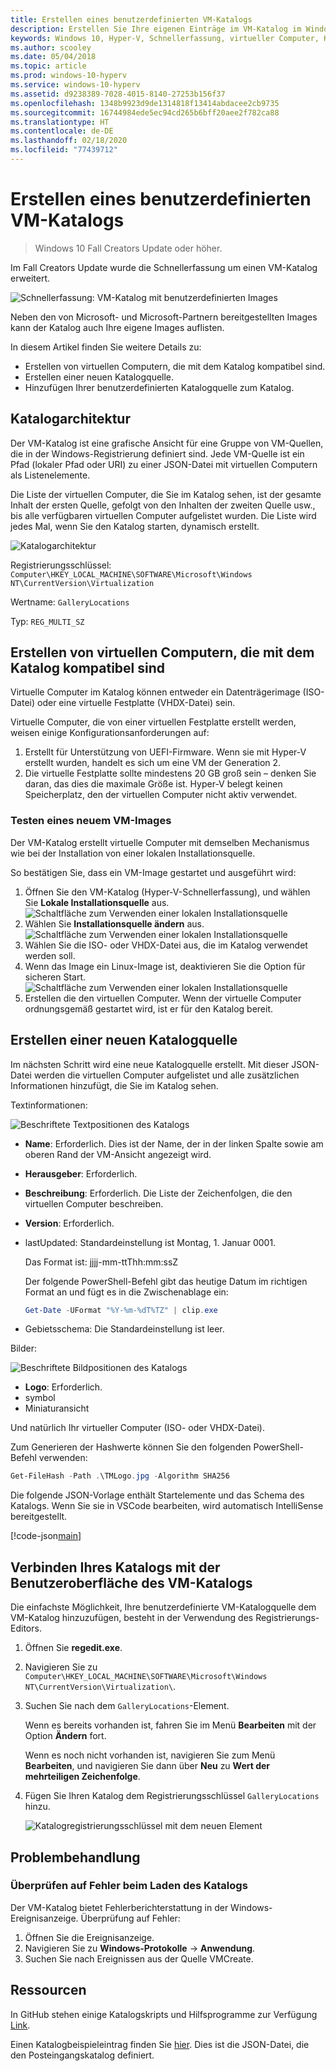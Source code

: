 ```yaml
---
title: Erstellen eines benutzerdefinierten VM-Katalogs
description: Erstellen Sie Ihre eigenen Einträge im VM-Katalog im Windows 10 Creators Update und höher.
keywords: Windows 10, Hyper-V, Schnellerfassung, virtueller Computer, Katalog
ms.author: scooley
ms.date: 05/04/2018
ms.topic: article
ms.prod: windows-10-hyperv
ms.service: windows-10-hyperv
ms.assetid: d9238389-7028-4015-8140-27253b156f37
ms.openlocfilehash: 1348b9923d9de1314818f13414abdacee2cb9735
ms.sourcegitcommit: 16744984ede5ec94cd265b6bff20aee2f782ca88
ms.translationtype: HT
ms.contentlocale: de-DE
ms.lasthandoff: 02/18/2020
ms.locfileid: "77439712"
---
```

# <a name="create-a-custom-virtual-machine-gallery"></a>Erstellen eines benutzerdefinierten VM-Katalogs

> Windows 10 Fall Creators Update oder höher.

Im Fall Creators Update wurde die Schnellerfassung um einen VM-Katalog erweitert.

![Schnellerfassung: VM-Katalog mit benutzerdefinierten Images](media/vmgallery.png)

Neben den von Microsoft- und Microsoft-Partnern bereitgestellten Images kann der Katalog auch Ihre eigene Images auflisten.

In diesem Artikel finden Sie weitere Details zu:

* Erstellen von virtuellen Computern, die mit dem Katalog kompatibel sind.
* Erstellen einer neuen Katalogquelle.
* Hinzufügen Ihrer benutzerdefinierten Katalogquelle zum Katalog.

## <a name="gallery-architecture"></a>Katalogarchitektur

Der VM-Katalog ist eine grafische Ansicht für eine Gruppe von VM-Quellen, die in der Windows-Registrierung definiert sind.  Jede VM-Quelle ist ein Pfad (lokaler Pfad oder URI) zu einer JSON-Datei mit virtuellen Computern als Listenelemente.

Die Liste der virtuellen Computer, die Sie im Katalog sehen, ist der gesamte Inhalt der ersten Quelle, gefolgt von den Inhalten der zweiten Quelle usw., bis alle verfügbaren virtuellen Computer aufgelistet wurden.  Die Liste wird jedes Mal, wenn Sie den Katalog starten, dynamisch erstellt.

![Katalogarchitektur](media/vmgallery-architecture.png)

Registrierungsschlüssel: `Computer\HKEY_LOCAL_MACHINE\SOFTWARE\Microsoft\Windows NT\CurrentVersion\Virtualization`

Wertname: `GalleryLocations`

Typ: `REG_MULTI_SZ`

## <a name="create-gallery-compatible-virtual-machines"></a>Erstellen von virtuellen Computern, die mit dem Katalog kompatibel sind

Virtuelle Computer im Katalog können entweder ein Datenträgerimage (ISO-Datei) oder eine virtuelle Festplatte (VHDX-Datei) sein.

Virtuelle Computer, die von einer virtuellen Festplatte erstellt werden, weisen einige Konfigurationsanforderungen auf:

1. Erstellt für Unterstützung von UEFI-Firmware. Wenn sie mit Hyper-V erstellt wurden, handelt es sich um eine VM der Generation 2.
1. Die virtuelle Festplatte sollte mindestens 20 GB groß sein – denken Sie daran, das dies die maximale Größe ist.  Hyper-V belegt keinen Speicherplatz, den der virtuellen Computer nicht aktiv verwendet.

### <a name="testing-a-new-vm-image"></a>Testen eines neuem VM-Images

Der VM-Katalog erstellt virtuelle Computer mit demselben Mechanismus wie bei der Installation von einer lokalen Installationsquelle.

So bestätigen Sie, dass ein VM-Image gestartet und ausgeführt wird:

1. Öffnen Sie den VM-Katalog (Hyper-V-Schnellerfassung), und wählen Sie **Lokale Installationsquelle** aus.
  ![Schaltfläche zum Verwenden einer lokalen Installationsquelle](media/use-local-source.png)
1. Wählen Sie **Installationsquelle ändern** aus.
  ![Schaltfläche zum Verwenden einer lokalen Installationsquelle](media/change-source.png)
1. Wählen Sie die ISO- oder VHDX-Datei aus, die im Katalog verwendet werden soll.
1. Wenn das Image ein Linux-Image ist, deaktivieren Sie die Option für sicheren Start.
  ![Schaltfläche zum Verwenden einer lokalen Installationsquelle](media/toggle-secure-boot.png)
1. Erstellen die den virtuellen Computer.  Wenn der virtuelle Computer ordnungsgemäß gestartet wird, ist er für den Katalog bereit.

## <a name="build-a-new-gallery-source"></a>Erstellen einer neuen Katalogquelle

Im nächsten Schritt wird eine neue Katalogquelle erstellt.  Mit dieser JSON-Datei werden die virtuellen Computer aufgelistet und alle zusätzlichen Informationen hinzufügt, die Sie im Katalog sehen.

Textinformationen:

![Beschriftete Textpositionen des Katalogs](media/gallery-text.png)

* **Name**: Erforderlich. Dies ist der Name, der in der linken Spalte sowie am oberen Rand der VM-Ansicht angezeigt wird.
* **Herausgeber**: Erforderlich.
* **Beschreibung**: Erforderlich. Die Liste der Zeichenfolgen, die den virtuellen Computer beschreiben.
* **Version**: Erforderlich.
* lastUpdated: Standardeinstellung ist Montag, 1. Januar 0001.

  Das Format ist: jjjj-mm-ttThh:mm:ssZ

  Der folgende PowerShell-Befehl gibt das heutige Datum im richtigen Format an und fügt es in die Zwischenablage ein:

  ``` PowerShell
  Get-Date -UFormat "%Y-%m-%dT%TZ" | clip.exe
  ```

* Gebietsschema: Die Standardeinstellung ist leer.

Bilder:

![Beschriftete Bildpositionen des Katalogs](media/gallery-pictures.png)

* **Logo**: Erforderlich.
* symbol
* Miniaturansicht

Und natürlich Ihr virtueller Computer (ISO- oder VHDX-Datei).

Zum Generieren der Hashwerte können Sie den folgenden PowerShell-Befehl verwenden:

  ``` PowerShell
  Get-FileHash -Path .\TMLogo.jpg -Algorithm SHA256
  ```

Die folgende JSON-Vorlage enthält Startelemente und das Schema des Katalogs.  Wenn Sie sie in VSCode bearbeiten, wird automatisch IntelliSense bereitgestellt.

[!code-json[main](../../../hyperv-tools/vmgallery/vm-gallery-template.json)]

## <a name="connect-your-gallery-to-the-vm-gallery-ui"></a>Verbinden Ihres Katalogs mit der Benutzeroberfläche des VM-Katalogs

Die einfachste Möglichkeit, Ihre benutzerdefinierte VM-Katalogquelle dem VM-Katalog hinzuzufügen, besteht in der Verwendung des Registrierungs-Editors.

1. Öffnen Sie **regedit.exe**.
1. Navigieren Sie zu `Computer\HKEY_LOCAL_MACHINE\SOFTWARE\Microsoft\Windows NT\CurrentVersion\Virtualization\`.
1. Suchen Sie nach dem `GalleryLocations`-Element.

    Wenn es bereits vorhanden ist, fahren Sie im Menü **Bearbeiten** mit der Option **Ändern** fort.

    Wenn es noch nicht vorhanden ist, navigieren Sie zum Menü **Bearbeiten**, und navigieren Sie dann über **Neu** zu **Wert der mehrteiligen Zeichenfolge**.

1. Fügen Sie Ihren Katalog dem Registrierungsschlüssel `GalleryLocations` hinzu.

    ![Katalogregistrierungsschlüssel mit dem neuen Element](media/new-gallery-uri.png)

## <a name="troubleshooting"></a>Problembehandlung

### <a name="check-for-errors-loading-gallery"></a>Überprüfen auf Fehler beim Laden des Katalogs

Der VM-Katalog bietet Fehlerberichterstattung in der Windows-Ereignisanzeige.  Überprüfung auf Fehler:

1. Öffnen Sie die Ereignisanzeige.
1. Navigieren Sie zu **Windows-Protokolle** -> **Anwendung**.
1. Suchen Sie nach Ereignissen aus der Quelle VMCreate.

## <a name="resources"></a>Ressourcen

In GitHub stehen einige Katalogskripts und Hilfsprogramme zur Verfügung [Link](https://github.com/MicrosoftDocs/Virtualization-Documentation/tree/live/hyperv-tools/vmgallery).

Einen Katalogbeispieleintrag finden Sie [hier](https://go.microsoft.com/fwlink/?linkid=851584).  Dies ist die JSON-Datei, die den Posteingangskatalog definiert.
